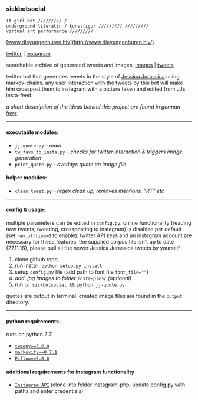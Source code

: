 ### sickbotsocial
```
it girl bot ///////// / 
underground literatin / kunstfigur ///////// ///////// 
virtual art performance ///////// 
```

[logo]: http://www.dieyungenhuren.hiv/sickbotsocial/ava.jpg "sickbotsocial"

[www.dieyungenhuren.hiv](http://www.dieyungenhuren.hiv/)

[twitter](http://www.twitter.com/sickbotsocial/) | 
[instagram](http://www.instagram.com/sickbotsocial/)

searchable archive of generated tweets and images:
[images](http://www.dieyungenhuren.hiv/sickbotsocial/img/) | 
[tweets](http://www.dieyungenhuren.hiv/sickbotsocial/txt/)

twitter bot that generates tweets in the style of [Jessica Jurassica](http://www.twitter.com/sickbutsocial/) using markov-chains. any user interaction with the tweets by this bot will make him crosspost them to instagram with a picture taken and edited from JJs insta-feed.

*a short description of the ideas behind this project are found in german [here](SAALTEXT.md)*.

______

#### executable modules:
- `jj-quote.py` - *main*
- `tw_favs_to_insta.py` - *checks for twitter interaction & triggers image generation*
- `print_quote.py` - *overlays quote on image file*

#### helper modules:
- `clean_tweet.py` - *regex clean up, removes mentions, "RT" etc*

_________


#### config & usage:
multiple parameters can be edited in `config.py`. online functionality (reading new tweets, tweeting, crossposting to instagram) is disabled per default (set `run_offline=0` to enable). twitter API keys and an instagram account are necessary for these features. the supplied corpus file isn't up to date (27.11.18), please pull all the newer Jessica Jurassica tweets by yourself.

1. clone github repo
2. run install: `python setup.py install`
3. setup `config.py` file (add path to font file `font_file=""`)
4. *add .jpg images to folder `insta-pics/` (optional)*
5. run `cd sickbotsocial && python jj-quote.py`

quotes are output in terminal. created image files are found in the `output` directory.

_________


#### python requirements: 
runs on python 2.7

- [`tweepy==3.6.0`](https://github.com/tweepy/tweepy)
- [`markovify==0.7.1`](https://github.com/jsvine/markovify/)
- [`Pillow==6.0.0`](https://github.com/python-pillow/Pillow)

#### additional requirements for instagram functionality
- [`Instagram API`](https://github.com/mgp25/Instagram-API) (clone into folder instagram-php, update config.py with paths and enter credentials)

